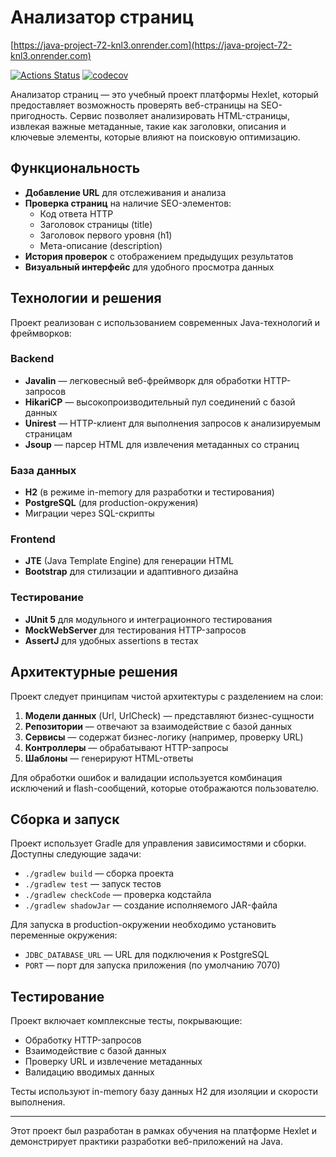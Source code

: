 # Анализатор страниц

[https://java-project-72-knl3.onrender.com](https://java-project-72-knl3.onrender.com)

[![Actions Status](https://github.com/ArturStimbiris/java-project-72/actions/workflows/hexlet-check.yml/badge.svg)](https://github.com/ArturStimbiris/java-project-72/actions)
[![codecov](https://codecov.io/gh/ArturStimbiris/java-project-72/branch/main/graph/badge.svg?token=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)](https://codecov.io/gh/ArturStimbiris/java-project-72)

Анализатор страниц — это учебный проект платформы Hexlet, который предоставляет возможность проверять веб-страницы на SEO-пригодность. Сервис позволяет анализировать HTML-страницы, извлекая важные метаданные, такие как заголовки, описания и ключевые элементы, которые влияют на поисковую оптимизацию.

## Функциональность

- **Добавление URL** для отслеживания и анализа
- **Проверка страниц** на наличие SEO-элементов:
  - Код ответа HTTP
  - Заголовок страницы (title)
  - Заголовок первого уровня (h1)
  - Мета-описание (description)
- **История проверок** с отображением предыдущих результатов
- **Визуальный интерфейс** для удобного просмотра данных

## Технологии и решения

Проект реализован с использованием современных Java-технологий и фреймворков:

### Backend
- **Javalin** — легковесный веб-фреймворк для обработки HTTP-запросов
- **HikariCP** — высокопроизводительный пул соединений с базой данных
- **Unirest** — HTTP-клиент для выполнения запросов к анализируемым страницам
- **Jsoup** — парсер HTML для извлечения метаданных со страниц

### База данных
- **H2** (в режиме in-memory для разработки и тестирования)
- **PostgreSQL** (для production-окружения)
- Миграции через SQL-скрипты

### Frontend
- **JTE** (Java Template Engine) для генерации HTML
- **Bootstrap** для стилизации и адаптивного дизайна

### Тестирование
- **JUnit 5** для модульного и интеграционного тестирования
- **MockWebServer** для тестирования HTTP-запросов
- **AssertJ** для удобных assertions в тестах

## Архитектурные решения

Проект следует принципам чистой архитектуры с разделением на слои:

1. **Модели данных** (Url, UrlCheck) — представляют бизнес-сущности
2. **Репозитории** — отвечают за взаимодействие с базой данных
3. **Сервисы** — содержат бизнес-логику (например, проверку URL)
4. **Контроллеры** — обрабатывают HTTP-запросы
5. **Шаблоны** — генерируют HTML-ответы

Для обработки ошибок и валидации используется комбинация исключений и flash-сообщений, которые отображаются пользователю.

## Сборка и запуск

Проект использует Gradle для управления зависимостями и сборки. Доступны следующие задачи:

- `./gradlew build` — сборка проекта
- `./gradlew test` — запуск тестов
- `./gradlew checkCode` — проверка кодстайла
- `./gradlew shadowJar` — создание исполняемого JAR-файла

Для запуска в production-окружении необходимо установить переменные окружения:
- `JDBC_DATABASE_URL` — URL для подключения к PostgreSQL
- `PORT` — порт для запуска приложения (по умолчанию 7070)

## Тестирование

Проект включает комплексные тесты, покрывающие:
- Обработку HTTP-запросов
- Взаимодействие с базой данных
- Проверку URL и извлечение метаданных
- Валидацию вводимых данных

Тесты используют in-memory базу данных H2 для изоляции и скорости выполнения.

---

Этот проект был разработан в рамках обучения на платформе Hexlet и демонстрирует практики разработки веб-приложений на Java.